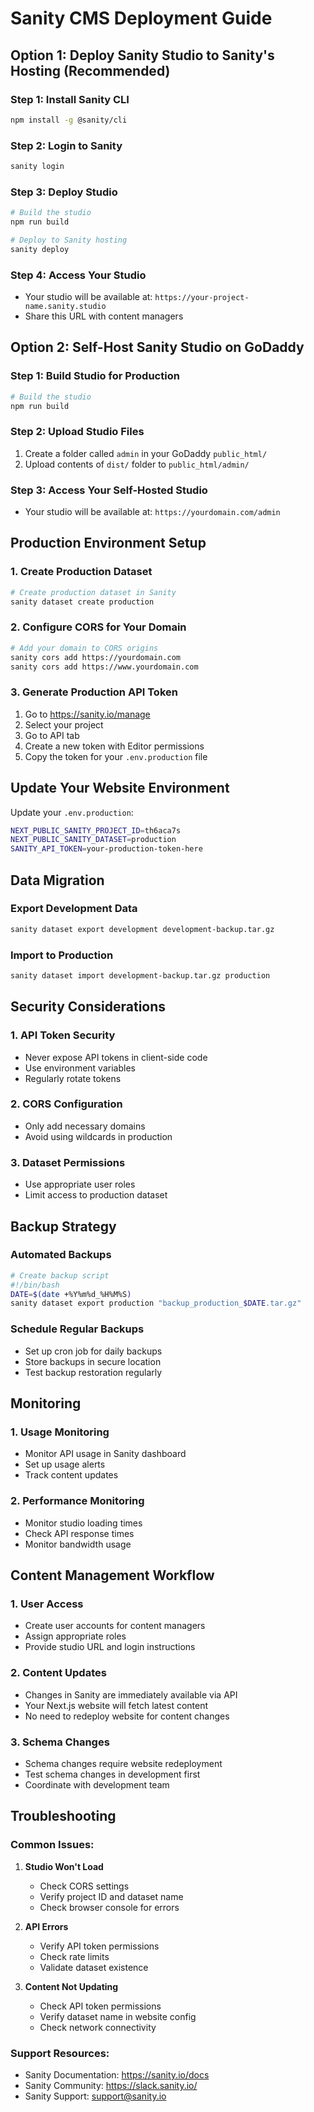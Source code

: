 # Sanity CMS Deployment Guide

## Option 1: Deploy Sanity Studio to Sanity's Hosting (Recommended)

### Step 1: Install Sanity CLI
```bash
npm install -g @sanity/cli
```

### Step 2: Login to Sanity
```bash
sanity login
```

### Step 3: Deploy Studio
```bash
# Build the studio
npm run build

# Deploy to Sanity hosting
sanity deploy
```

### Step 4: Access Your Studio
- Your studio will be available at: `https://your-project-name.sanity.studio`
- Share this URL with content managers

## Option 2: Self-Host Sanity Studio on GoDaddy

### Step 1: Build Studio for Production
```bash
# Build the studio
npm run build
```

### Step 2: Upload Studio Files
1. Create a folder called `admin` in your GoDaddy `public_html/`
2. Upload contents of `dist/` folder to `public_html/admin/`

### Step 3: Access Your Self-Hosted Studio
- Your studio will be available at: `https://yourdomain.com/admin`

## Production Environment Setup

### 1. Create Production Dataset
```bash
# Create production dataset in Sanity
sanity dataset create production
```

### 2. Configure CORS for Your Domain
```bash
# Add your domain to CORS origins
sanity cors add https://yourdomain.com
sanity cors add https://www.yourdomain.com
```

### 3. Generate Production API Token
1. Go to https://sanity.io/manage
2. Select your project
3. Go to API tab
4. Create a new token with Editor permissions
5. Copy the token for your `.env.production` file

## Update Your Website Environment

Update your `.env.production`:
```bash
NEXT_PUBLIC_SANITY_PROJECT_ID=th6aca7s
NEXT_PUBLIC_SANITY_DATASET=production
SANITY_API_TOKEN=your-production-token-here
```

## Data Migration

### Export Development Data
```bash
sanity dataset export development development-backup.tar.gz
```

### Import to Production
```bash
sanity dataset import development-backup.tar.gz production
```

## Security Considerations

### 1. API Token Security
- Never expose API tokens in client-side code
- Use environment variables
- Regularly rotate tokens

### 2. CORS Configuration
- Only add necessary domains
- Avoid using wildcards in production

### 3. Dataset Permissions
- Use appropriate user roles
- Limit access to production dataset

## Backup Strategy

### Automated Backups
```bash
# Create backup script
#!/bin/bash
DATE=$(date +%Y%m%d_%H%M%S)
sanity dataset export production "backup_production_$DATE.tar.gz"
```

### Schedule Regular Backups
- Set up cron job for daily backups
- Store backups in secure location
- Test backup restoration regularly

## Monitoring

### 1. Usage Monitoring
- Monitor API usage in Sanity dashboard
- Set up usage alerts
- Track content updates

### 2. Performance Monitoring
- Monitor studio loading times
- Check API response times
- Monitor bandwidth usage

## Content Management Workflow

### 1. User Access
- Create user accounts for content managers
- Assign appropriate roles
- Provide studio URL and login instructions

### 2. Content Updates
- Changes in Sanity are immediately available via API
- Your Next.js website will fetch latest content
- No need to redeploy website for content changes

### 3. Schema Changes
- Schema changes require website redeployment
- Test schema changes in development first
- Coordinate with development team

## Troubleshooting

### Common Issues:

1. **Studio Won't Load**
   - Check CORS settings
   - Verify project ID and dataset name
   - Check browser console for errors

2. **API Errors**
   - Verify API token permissions
   - Check rate limits
   - Validate dataset existence

3. **Content Not Updating**
   - Check API token permissions
   - Verify dataset name in website config
   - Check network connectivity

### Support Resources:
- Sanity Documentation: https://sanity.io/docs
- Sanity Community: https://slack.sanity.io/
- Sanity Support: support@sanity.io
